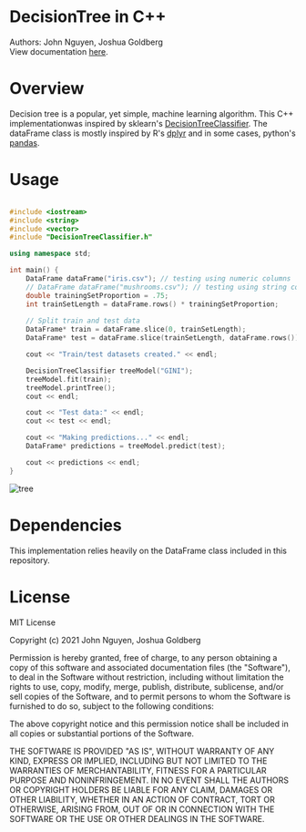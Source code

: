 # DecisionTree in C++
Authors: John Nguyen, Joshua Goldberg
<br>
View documentation [here](https://jvn1567.github.io/DecisionTree/).

# Overview
Decision tree is a popular, yet simple, machine learning algorithm. This C++ implementationwas inspired by sklearn's [DecisionTreeClassifier](https://scikit-learn.org/stable/modules/generated/sklearn.tree.DecisionTreeClassifier.html). The dataFrame class is mostly inspired by R's [dplyr](https://dplyr.tidyverse.org) and in some cases, python's [pandas](https://pandas.pydata.org).

# Usage
```cpp

#include <iostream>
#include <string>
#include <vector>
#include "DecisionTreeClassifier.h"

using namespace std;

int main() {
    DataFrame dataFrame("iris.csv"); // testing using numeric columns
    // DataFrame dataFrame("mushrooms.csv"); // testing using string columns
    double trainingSetProportion = .75;
    int trainSetLength = dataFrame.rows() * trainingSetProportion;
    
    // Split train and test data
    DataFrame* train = dataFrame.slice(0, trainSetLength);
    DataFrame* test = dataFrame.slice(trainSetLength, dataFrame.rows());

    cout << "Train/test datasets created." << endl;

    DecisionTreeClassifier treeModel("GINI");
    treeModel.fit(train);
    treeModel.printTree();
    cout << endl;

    cout << "Test data:" << endl;
    cout << test << endl;

    cout << "Making predictions..." << endl;
    DataFrame* predictions = treeModel.predict(test);

    cout << predictions << endl;
}
```
![tree](https://user-images.githubusercontent.com/56368354/208554878-f1be3702-3239-46c7-85ef-42db33ac92f7.png)

# Dependencies
This implementation relies heavily on the DataFrame class included in this repository.

# License
MIT License

Copyright (c) 2021 John Nguyen, Joshua Goldberg

Permission is hereby granted, free of charge, to any person obtaining a copy
of this software and associated documentation files (the "Software"), to deal
in the Software without restriction, including without limitation the rights
to use, copy, modify, merge, publish, distribute, sublicense, and/or sell
copies of the Software, and to permit persons to whom the Software is
furnished to do so, subject to the following conditions:

The above copyright notice and this permission notice shall be included in all
copies or substantial portions of the Software.

THE SOFTWARE IS PROVIDED "AS IS", WITHOUT WARRANTY OF ANY KIND, EXPRESS OR
IMPLIED, INCLUDING BUT NOT LIMITED TO THE WARRANTIES OF MERCHANTABILITY,
FITNESS FOR A PARTICULAR PURPOSE AND NONINFRINGEMENT. IN NO EVENT SHALL THE
AUTHORS OR COPYRIGHT HOLDERS BE LIABLE FOR ANY CLAIM, DAMAGES OR OTHER
LIABILITY, WHETHER IN AN ACTION OF CONTRACT, TORT OR OTHERWISE, ARISING FROM,
OUT OF OR IN CONNECTION WITH THE SOFTWARE OR THE USE OR OTHER DEALINGS IN THE
SOFTWARE.
